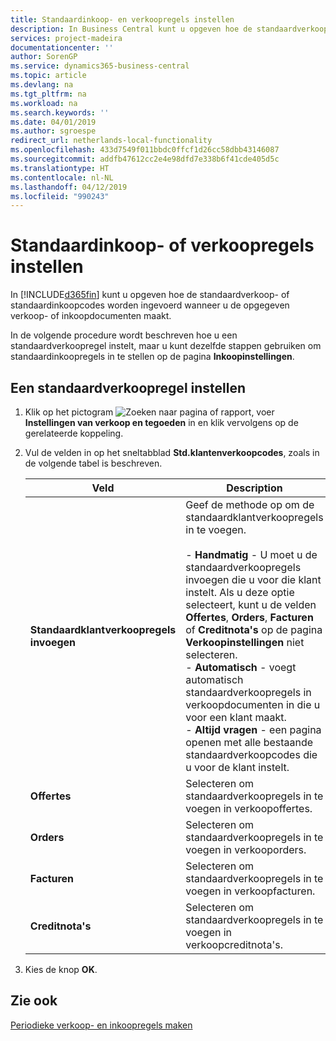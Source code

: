 ```yaml
---
title: Standaardinkoop- en verkoopregels instellen
description: In Business Central kunt u opgeven hoe de standaardverkoop- of standaardinkoopcodes worden ingevoerd wanneer u de opgegeven verkoop- of inkoopdocumenten maakt.
services: project-madeira
documentationcenter: ''
author: SorenGP
ms.service: dynamics365-business-central
ms.topic: article
ms.devlang: na
ms.tgt_pltfrm: na
ms.workload: na
ms.search.keywords: ''
ms.date: 04/01/2019
ms.author: sgroespe
redirect_url: netherlands-local-functionality
ms.openlocfilehash: 433d7549f011bbdc0ffcf1d26cc58dbb43146087
ms.sourcegitcommit: addfb47612cc2e4e98dfd7e338b6f41cde405d5c
ms.translationtype: HT
ms.contentlocale: nl-NL
ms.lasthandoff: 04/12/2019
ms.locfileid: "990243"
---
```

# <a name="set-up-standard-sales-or-purchase-lines"></a>Standaardinkoop- of verkoopregels instellen
In [!INCLUDE[d365fin](../../includes/d365fin_md.md)] kunt u opgeven hoe de standaardverkoop- of standaardinkoopcodes worden ingevoerd wanneer u de opgegeven verkoop- of inkoopdocumenten maakt.  

In de volgende procedure wordt beschreven hoe u een standaardverkoopregel instelt, maar u kunt dezelfde stappen gebruiken om standaardinkoopregels in te stellen op de pagina **Inkoopinstellingen**.  

## <a name="to-set-up-a-standard-sales-line"></a>Een standaardverkoopregel instellen  

1.  Klik op het pictogram ![Zoeken naar pagina of rapport](../../media/ui-search/search_small.png "pictogram Zoeken naar pagina of rapport"), voer **Instellingen van verkoop en tegoeden** in en klik vervolgens op de gerelateerde koppeling.  
2.  Vul de velden in op het sneltabblad **Std.klantenverkoopcodes**, zoals in de volgende tabel is beschreven.  

    |Veld|Description|  
    |---------------------------------|---------------------------------------|  
    |**Standaardklantverkoopregels invoegen**|Geef de methode op om de standaardklantverkoopregels in te voegen.<br /><br /> -   **Handmatig** - U moet u de standaardverkoopregels invoegen die u voor die klant instelt. Als u deze optie selecteert, kunt u de velden **Offertes**, **Orders**, **Facturen** of **Creditnota's** op de pagina **Verkoopinstellingen** niet selecteren.<br />-   **Automatisch** - voegt automatisch standaardverkoopregels in verkoopdocumenten in die u voor een klant maakt.<br />-   **Altijd vragen** - een pagina openen met alle bestaande standaardverkoopcodes die u voor de klant instelt.|  
    |**Offertes**|Selecteren om standaardverkoopregels in te voegen in verkoopoffertes.|  
    |**Orders**|Selecteren om standaardverkoopregels in te voegen in verkooporders.|  
    |**Facturen**|Selecteren om standaardverkoopregels in te voegen in verkoopfacturen.|  
    |**Creditnota's**|Selecteren om standaardverkoopregels in te voegen in verkoopcreditnota's.|  

3.  Kies de knop **OK**.  

## <a name="see-also"></a>Zie ook  
[Periodieke verkoop- en inkoopregels maken](../../sales-how-work-standard-lines.md)
